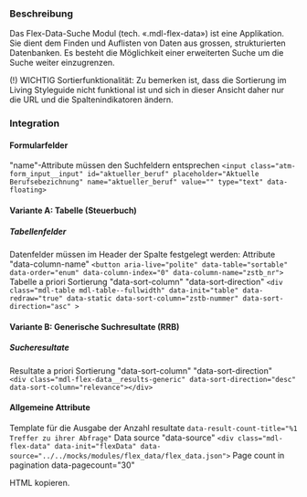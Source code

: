 ### Beschreibung
Das Flex-Data-Suche Modul (tech. «.mdl-flex-data») ist eine Applikation. Sie dient dem Finden und Auflisten von Daten aus grossen, strukturierten Datenbanken. Es besteht die Möglichkeit einer erweiterten Suche um die Suche weiter einzugrenzen.
 
(!) WICHTIG Sortierfunktionalität: Zu bemerken ist, dass die Sortierung im Living Styleguide nicht funktional ist und sich in dieser Ansicht daher nur die URL und die Spaltenindikatoren ändern.


### Integration

#### Formularfelder
"name"-Attribute müssen den Suchfeldern entsprechen
```<input class="atm-form_input__input" id="aktueller_beruf" placeholder="Aktuelle Berufsebezichnung" name="aktueller_beruf" value="" type="text" data-floating>```

#### Variante A: Tabelle (Steuerbuch)
##### Tabellenfelder 
Datenfelder müssen im Header der Spalte festgelegt werden: Attribute "data-column-name"
```<button aria-live="polite" data-table="sortable" data-order="enum" data-column-index="0" data-column-name="zstb_nr">```
Tabelle a priori Sortierung "data-sort-column" "data-sort-direction"
```<div class="mdl-table mdl-table--fullwidth" data-init="table" data-redraw="true" data-static data-sort-column="zstb-nummer" data-sort-direction="asc" >```

#### Variante B: Generische Suchresultate (RRB)
##### Sucheresultate
Resultate a priori Sortierung "data-sort-column" "data-sort-direction"
```  <div class="mdl-flex-data__results-generic" data-sort-direction="desc" data-sort-column="relevance"></div>```

#### Allgemeine Attribute
Template für die Ausgabe der Anzahl resultate 
```data-result-count-title="%1 Treffer zu ihrer Abfrage"```
Data source "data-source"
```<div class="mdl-flex-data" data-init="flexData" data-source="../../mocks/modules/flex_data/flex_data.json">```
Page count in pagination data-pagecount="30"

HTML kopieren.
